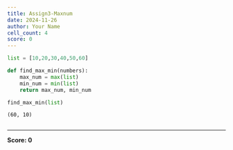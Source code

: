 ```yaml
---
title: Assign3-Maxnum
date: 2024-11-26
author: Your Name
cell_count: 4
score: 0
---
```


```python
list = [10,20,30,40,50,60]
```


```python
def find_max_min(numbers):
    max_num = max(list)
    min_num = min(list)
    return max_num, min_num
```


```python
find_max_min(list)
```




    (60, 10)




```python

```


---
**Score: 0**
